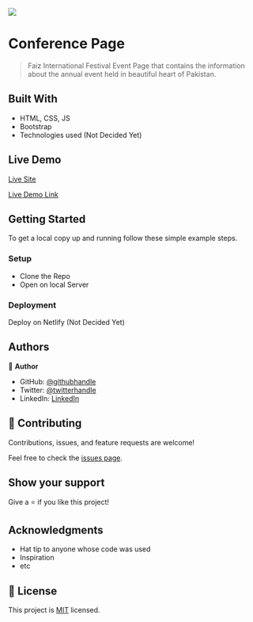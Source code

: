 ![](https://img.shields.io/badge/Microverse-blueviolet)

# Conference Page

> Faiz International Festival Event Page that contains the information about the annual event held in beautiful heart of Pakistan.


## Built With

- HTML, CSS, JS
- Bootstrap
- Technologies used (Not Decided Yet)

## Live Demo

[Live Site](http://raoakif.github.io/ConferencePage)

[Live Demo Link](https://www.loom.com/share/0556d9d28d974d49a8d7192eb8d10f70)


## Getting Started
To get a local copy up and running follow these simple example steps.

### Setup
- Clone the Repo
- Open on local Server

### Deployment
Deploy on Netlify (Not Decided Yet)


## Authors

👤 **Author**

- GitHub: [@githubhandle](https://github.com/RaoAkif)
- Twitter: [@twitterhandle](https://twitter.com/RaoAkif)
- LinkedIn: [LinkedIn](https://linkedin.com/in/RaoAkif)

## 🤝 Contributing

Contributions, issues, and feature requests are welcome!

Feel free to check the [issues page](../../issues/).

## Show your support

Give a ⭐️ if you like this project!

## Acknowledgments

- Hat tip to anyone whose code was used
- Inspiration
- etc

## 📝 License

This project is [MIT](./MIT.md) licensed.
